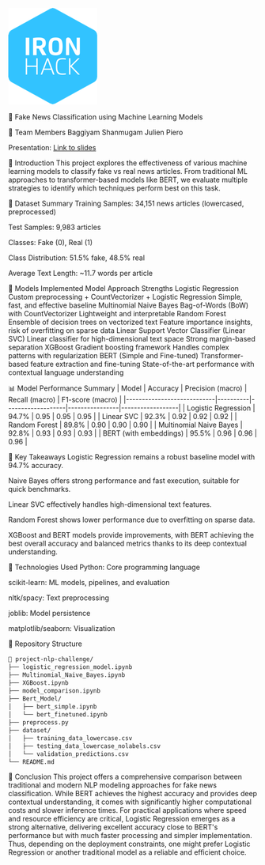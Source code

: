 
![alt text](image-1.png)

📰 Fake News Classification using Machine Learning Models

👥 Team Members
Baggiyam Shanmugam
Julien
Piero

Presentation: [Link to slides](https://docs.google.com/presentation/d/1PcoSNUo8yo1IDhUA0wfVjs_MtlLuRPz6yTSJ8FhOTKw/edit?usp=sharing)

📌 Introduction
This project explores the effectiveness of various machine learning models to classify fake vs real news articles. From traditional ML approaches to transformer-based models like BERT, we evaluate multiple strategies to identify which techniques perform best on this task.

📂 Dataset Summary
Training Samples: 34,151 news articles (lowercased, preprocessed)

Test Samples: 9,983 articles

Classes: Fake (0), Real (1)

Class Distribution: 51.5% fake, 48.5% real

Average Text Length: ~11.7 words per article

🧠 Models Implemented
Model	Approach	Strengths
Logistic Regression	Custom preprocessing + CountVectorizer + Logistic Regression	Simple, fast, and effective baseline
Multinomial Naive Bayes	Bag-of-Words (BoW) with CountVectorizer	Lightweight and interpretable
Random Forest	Ensemble of decision trees on vectorized text	Feature importance insights, risk of overfitting on sparse data
Linear Support Vector Classifier (Linear SVC)	Linear classifier for high-dimensional text space	Strong margin-based separation
XGBoost	Gradient boosting framework	Handles complex patterns with regularization
BERT (Simple and Fine-tuned)	Transformer-based feature extraction and fine-tuning	State-of-the-art performance with contextual language understanding

📊 Model Performance Summary
| Model                      | Accuracy | Precision (macro) | Recall (macro) | F1-score (macro) |
|----------------------------|----------|-------------------|----------------|------------------|
| Logistic Regression        | 94.7%    | 0.95              | 0.95           | 0.95             |
| Linear SVC                 | 92.3%    | 0.92              | 0.92           | 0.92             |
| Random Forest              | 89.8%    | 0.90              | 0.90           | 0.90             |
| Multinomial Naive Bayes    | 92.8%    | 0.93              | 0.93           | 0.93             |
| BERT (with embeddings)     | 95.5%    | 0.96              | 0.96           | 0.96             |


🔎 Key Takeaways
Logistic Regression remains a robust baseline model with 94.7% accuracy.

Naive Bayes offers strong performance and fast execution, suitable for quick benchmarks.

Linear SVC effectively handles high-dimensional text features.

Random Forest shows lower performance due to overfitting on sparse data.

XGBoost and BERT models provide improvements, with BERT achieving the best overall accuracy and balanced metrics thanks to its deep contextual understanding.

🧰 Technologies Used
Python: Core programming language

scikit-learn: ML models, pipelines, and evaluation

nltk/spacy: Text preprocessing

joblib: Model persistence

matplotlib/seaborn: Visualization

📁 Repository Structure
```
📁 project-nlp-challenge/
├── logistic_regression_model.ipynb
├── Multinomial_Naive_Bayes.ipynb
├── XGBoost.ipynb
├── model_comparison.ipynb
├── Bert_Model/
│   ├── bert_simple.ipynb
│   └── bert_finetuned.ipynb
├── preprocess.py
├── dataset/
│   ├── training_data_lowercase.csv
│   ├── testing_data_lowercase_nolabels.csv
│   └── validation_predictions.csv
└── README.md
```

📍 Conclusion
This project offers a comprehensive comparison between traditional and modern NLP modeling approaches for fake news classification. While BERT achieves the highest accuracy and provides deep contextual understanding, it comes with significantly higher computational costs and slower inference times. For practical applications where speed and resource efficiency are critical, Logistic Regression emerges as a strong alternative, delivering excellent accuracy close to BERT's performance but with much faster processing and simpler implementation. Thus, depending on the deployment constraints, one might prefer Logistic Regression or another traditional model as a reliable and efficient choice.